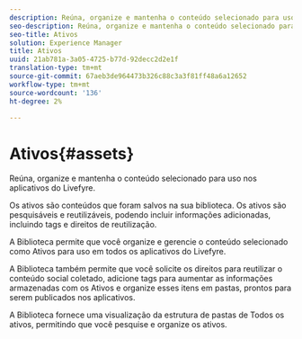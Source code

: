 ```yaml
---
description: Reúna, organize e mantenha o conteúdo selecionado para uso nos aplicativos do Livefyre.
seo-description: Reúna, organize e mantenha o conteúdo selecionado para uso nos aplicativos do Livefyre.
seo-title: Ativos
solution: Experience Manager
title: Ativos
uuid: 21ab781a-3a05-4725-b77d-92decc2d2e1f
translation-type: tm+mt
source-git-commit: 67aeb3de964473b326c88c3a3f81ff48a6a12652
workflow-type: tm+mt
source-wordcount: '136'
ht-degree: 2%

---
```



# Ativos{#assets}

Reúna, organize e mantenha o conteúdo selecionado para uso nos aplicativos do Livefyre.

Os ativos são conteúdos que foram salvos na sua biblioteca. Os ativos são pesquisáveis e reutilizáveis, podendo incluir informações adicionadas, incluindo tags e direitos de reutilização.

A Biblioteca permite que você organize e gerencie o conteúdo selecionado como Ativos para uso em todos os aplicativos do Livefyre.

A Biblioteca também permite que você solicite os direitos para reutilizar o conteúdo social coletado, adicione tags para aumentar as informações armazenadas com os Ativos e organize esses itens em pastas, prontos para serem publicados nos aplicativos.

A Biblioteca fornece uma visualização da estrutura de pastas de Todos os ativos, permitindo que você pesquise e organize os ativos.
